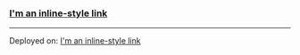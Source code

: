 <!-- Add description -->
<!-- Add Jira link -->

### [I'm an inline-style link](https://www.google.com)

---

<!-- Add deployment information -->

Deployed on: [I'm an inline-style link](https://www.google.com)
